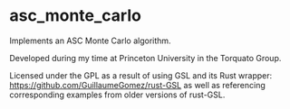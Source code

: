 # asc_monte_carlo

Implements an ASC Monte Carlo algorithm.

Developed during my time at Princeton University in the Torquato Group.

Licensed under the GPL as a result of using GSL and its Rust wrapper:
  https://github.com/GuillaumeGomez/rust-GSL
as well as referencing corresponding examples from older versions of rust-GSL.
